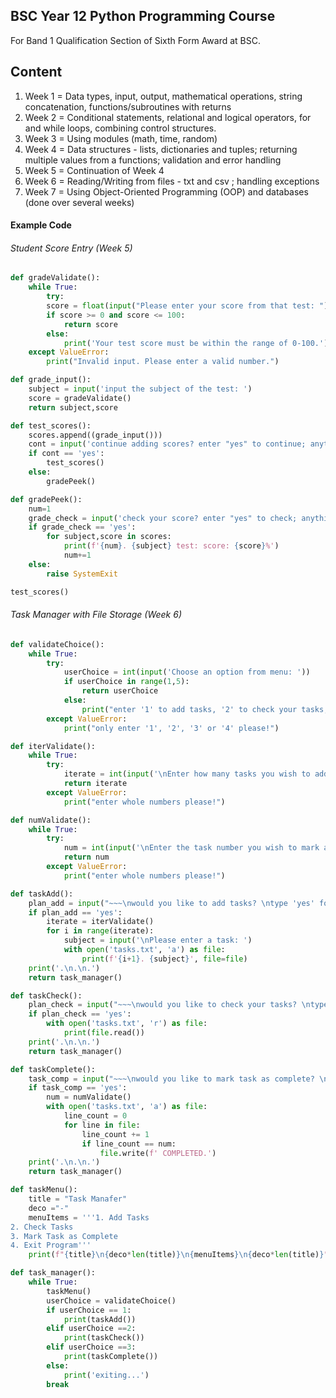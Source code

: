## BSC Year 12 Python Programming Course
For Band 1 Qualification Section of Sixth Form Award at BSC.

## Content
1. Week 1 = Data types, input, output, mathematical operations, string concatenation, functions/subroutines with returns
2. Week 2 = Conditional statements, relational and logical operators, for and while loops, combining control structures.
3. Week 3 = Using modules (math, time, random)
4. Week 4 = Data structures - lists, dictionaries and tuples; returning multiple values from a functions; validation and error handling
5. Week 5 = Continuation of Week 4 
6. Week 6 = Reading/Writing from files - txt and csv ; handling exceptions
7. Week 7 = Using Object-Oriented Programming (OOP) and databases (done over several weeks)

#### Example Code
###### Student Score Entry (Week 5)
```py
def gradeValidate():
    while True:
        try:
        score = float(input("Please enter your score from that test: "))
        if score >= 0 and score <= 100:
            return score
        else:
            print('Your test score must be within the range of 0-100.')
    except ValueError:
        print("Invalid input. Please enter a valid number.")

def grade_input():
    subject = input('input the subject of the test: ')
    score = gradeValidate()
    return subject,score

def test_scores():
    scores.append((grade_input()))
    cont = input('continue adding scores? enter "yes" to continue; anything else to exit: ')
    if cont == 'yes':
        test_scores()
    else:
        gradePeek()

def gradePeek():
    num=1
    grade_check = input('check your score? enter "yes" to check; anything else to exit: ')
    if grade_check == 'yes':
        for subject,score in scores:
            print(f'{num}. {subject} test: score: {score}%')
            num+=1
    else:
        raise SystemExit

test_scores()
```
###### Task Manager with File Storage (Week 6)
```py
def validateChoice():
    while True:
        try:
            userChoice = int(input('Choose an option from menu: '))
            if userChoice in range(1,5):
                return userChoice
            else:
                print("enter '1' to add tasks, '2' to check your tasks, '3' to check off tasks or '4' if you wish to quit.")
        except ValueError:
            print("only enter '1', '2', '3' or '4' please!")

def iterValidate():
    while True:
        try:
            iterate = int(input('\nEnter how many tasks you wish to add: '))
            return iterate
        except ValueError:
            print("enter whole numbers please!")   

def numValidate():
    while True:
        try:
            num = int(input('\nEnter the task number you wish to mark as complete: '))
            return num
        except ValueError:
            print("enter whole numbers please!")   

def taskAdd():
    plan_add = input("~~~\nwould you like to add tasks? \ntype 'yes' for yes, anything else for no: ")
    if plan_add == 'yes':
        iterate = iterValidate()
        for i in range(iterate):
            subject = input('\nPlease enter a task: ')
            with open('tasks.txt', 'a') as file:
                print(f'{i+1}. {subject}', file=file)
    print('.\n.\n.')
    return task_manager()

def taskCheck():
    plan_check = input("~~~\nwould you like to check your tasks? \ntype 'yes' for yes, anything else for no: ")
    if plan_check == 'yes':
        with open('tasks.txt', 'r') as file:
            print(file.read())
    print('.\n.\n.')
    return task_manager()

def taskComplete():
    task_comp = input("~~~\nwould you like to mark task as complete? \ntype 'yes' for yes, anything else for no: ")
    if task_comp == 'yes':
        num = numValidate()
        with open('tasks.txt', 'a') as file:
            line_count = 0
            for line in file:
                line_count += 1
                if line_count == num:
                    file.write(f' COMPLETED.')
    print('.\n.\n.')
    return task_manager()

def taskMenu():
    title = "Task Manafer"
    deco ="-"
    menuItems = '''1. Add Tasks
2. Check Tasks
3. Mark Task as Complete
4. Exit Program'''
    print(f"{title}\n{deco*len(title)}\n{menuItems}\n{deco*len(title)}")

def task_manager():
    while True:
        taskMenu()
        userChoice = validateChoice()
        if userChoice == 1:
            print(taskAdd())
        elif userChoice ==2:
            print(taskCheck())
        elif userChoice ==3:
            print(taskComplete())
        else:
            print('exiting...')
        break
```
